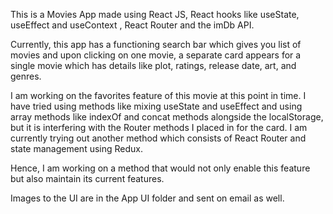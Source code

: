 This is a Movies App made using React JS, React hooks like useState, useEffect and useContext , React Router and the imDb API.

Currently, this app has a functioning search bar which gives you list of movies and upon clicking on one movie, a separate card appears for a single movie which has details like plot, ratings, release date, art, and genres.

I am working on the favorites feature of this movie at this point in time. I have tried using methods like mixing useState and useEffect and using array methods like indexOf and concat methods alongside the localStorage, but it is interfering with the Router methods I placed in for the card. I am currently trying out another method which consists of React Router and state management using Redux.

Hence, I am working on a method that would not only enable this feature but also maintain its current features.

Images to the UI are in the App UI folder and sent on email as well. 


